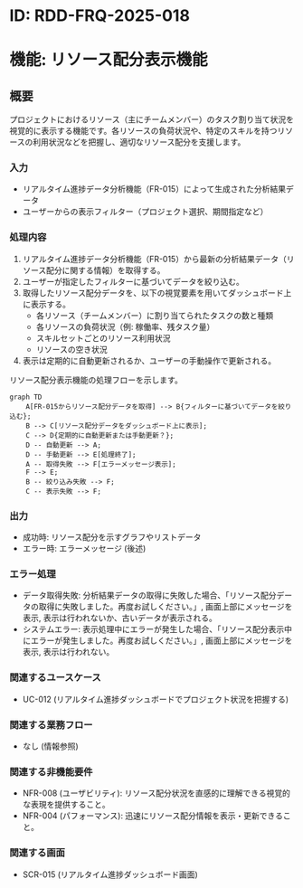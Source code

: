 # ID: RDD-FRQ-2025-018

# 機能: リソース配分表示機能

## 概要

プロジェクトにおけるリソース（主にチームメンバー）のタスク割り当て状況を視覚的に表示する機能です。各リソースの負荷状況や、特定のスキルを持つリソースの利用状況などを把握し、適切なリソース配分を支援します。

### 入力

- リアルタイム進捗データ分析機能（FR-015）によって生成された分析結果データ
- ユーザーからの表示フィルター（プロジェクト選択、期間指定など）

### 処理内容

1. リアルタイム進捗データ分析機能（FR-015）から最新の分析結果データ（リソース配分に関する情報）を取得する。
1. ユーザーが指定したフィルターに基づいてデータを絞り込む。
1. 取得したリソース配分データを、以下の視覚要素を用いてダッシュボード上に表示する。
   - 各リソース（チームメンバー）に割り当てられたタスクの数と種類
   - 各リソースの負荷状況（例: 稼働率、残タスク量）
   - スキルセットごとのリソース利用状況
   - リソースの空き状況
1. 表示は定期的に自動更新されるか、ユーザーの手動操作で更新される。

リソース配分表示機能の処理フローを示します。

```mermaid
graph TD
    A[FR-015からリソース配分データを取得] --> B{フィルターに基づいてデータを絞り込む};
    B --> C[リソース配分データをダッシュボード上に表示];
    C --> D{定期的に自動更新または手動更新？};
    D -- 自動更新 --> A;
    D -- 手動更新 --> E[処理終了];
    A -- 取得失敗 --> F[エラーメッセージ表示];
    F --> E;
    B -- 絞り込み失敗 --> F;
    C -- 表示失敗 --> F;
```

### 出力

- 成功時: リソース配分を示すグラフやリストデータ
- エラー時: エラーメッセージ (後述)

### エラー処理

- データ取得失敗: 分析結果データの取得に失敗した場合、「リソース配分データの取得に失敗しました。再度お試しください。」, 画面上部にメッセージを表示, 表示は行われないか、古いデータが表示される。
- システムエラー: 表示処理中にエラーが発生した場合、「リソース配分表示中にエラーが発生しました。再度お試しください。」, 画面上部にメッセージを表示, 表示は行われない。

### 関連するユースケース

- UC-012 (リアルタイム進捗ダッシュボードでプロジェクト状況を把握する)

### 関連する業務フロー

- なし (情報参照)

### 関連する非機能要件

- NFR-008
  (ユーザビリティ): リソース配分状況を直感的に理解できる視覚的な表現を提供すること。
- NFR-004 (パフォーマンス): 迅速にリソース配分情報を表示・更新できること。

### 関連する画面

- SCR-015 (リアルタイム進捗ダッシュボード画面)
